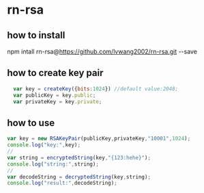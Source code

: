 # rn-rsa
## how to install
  npm intall rn-rsa@https://github.com/lvwang2002/rn-rsa.git --save
  
## how to create key pair

```js
  var key = createKey({bits:1024}) //default value:2048;
  var publicKey = key.public;
  var privateKey = key.private;
```  


## how to use

```js
var key = new RSAKeyPair(publicKey,privateKey,"10001",1024);
console.log("key:",key);
//
var string = encryptedString(key,"{123:hehe}");
console.log("string:",string);
//
var decodeString = decryptedString(key,string);
console.log("result:",decodeString);
```
  

